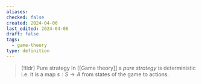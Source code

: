 ```yaml
---
aliases: 
checked: false
created: 2024-04-06
last_edited: 2024-04-06
draft: false
tags:
  - game-theory
type: definition
---
```

>[!tldr] Pure strategy
>In [[Game theory]] a *pure strategy* is deterministic i.e. it is a map $s: S \rightarrow A$ from states of the game to actions.

